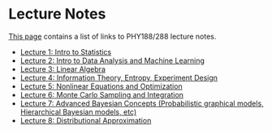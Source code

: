 Lecture Notes
=============

[This page](https://phy188-288-ucb.github.io/seljak-fall-2020/lectures/) contains a list of links to PHY188/288 lecture notes.

 - [Lecture 1: Intro to Statistics](
       https://raw.githubusercontent.com/phy188-288-ucb/seljak-fall-2020/master/lecture-notes/Lecture1_fall2020.pdf
    )
 - [Lecture 2: Intro to Data Analysis and Machine Learning](
       https://raw.githubusercontent.com/phy188-288-ucb/seljak-fall-2020/master/lecture-notes/Lecture2_fall2020.pdf
    )
 - [Lecture 3: Linear Algebra](
       https://raw.githubusercontent.com/phy188-288-ucb/seljak-fall-2020/master/lecture-notes/Lecture3_fall2020.pdf
    )
 - [Lecture 4: Information Theory, Entropy, Experiment Design](
       https://raw.githubusercontent.com/phy188-288-ucb/seljak-fall-2020/master/lecture-notes/Lecture4_fall2020.pdf
    )
 - [Lecture 5: Nonlinear Equations and Optimization](
       https://raw.githubusercontent.com/phy188-288-ucb/seljak-fall-2020/master/lecture-notes/Lecture5_fall2020.pdf
    ) 
 - [Lecture 6: Monte Carlo Sampling and Integration](
       https://raw.githubusercontent.com/phy188-288-ucb/seljak-fall-2020/master/lecture-notes/Lecture6_fall2020.pdf
    )   
 - [Lecture 7: Advanced Bayesian Concepts (Probabilistic graphical models, Hierarchical Bayesian models, etc)](
       https://raw.githubusercontent.com/phy188-288-ucb/seljak-fall-2020/master/lecture-notes/Lecture7_fall2020.pdf
    )
 - [Lecture 8: Distributional Approximation](
       https://raw.githubusercontent.com/phy188-288-ucb/seljak-fall-2020/master/lecture-notes/Lecture8_fall2020.pdf
    )
    
<!-- 
 - [Lecture 4: Linear Algebra](
       https://raw.githubusercontent.com/phy188-288-ucb/seljak-fall-2019/master/lecture-notes/Lecture4_new.pdf
    )
 - [Lecture 5: Information Theory, Entropy, Experiment Design](
       https://raw.githubusercontent.com/phy188-288-ucb/seljak-fall-2019/master/lecture-notes/Lecture5_new.pdf
    )
 - [Lecture 6: Nonlinear Equations and Optimization](
       https://raw.githubusercontent.com/phy188-288-ucb/seljak-fall-2019/master/lecture-notes/Lecture6_new.pdf
    )
 - [Lecture 7: Monte Carlo Sampling and Integration](
       https://raw.githubusercontent.com/phy188-288-ucb/seljak-fall-2019/master/lecture-notes/Lecture7_new.pdf
    )
 - [Lecture 8: Advanced Bayesian Concepts (Probabilistic graphical models, Hierarchical Bayesian models, etc)](
       https://raw.githubusercontent.com/phy188-288-ucb/seljak-fall-2019/master/lecture-notes/Lecture8_new.pdf
    )
 - [Lecture 9: Distributional Approximations](
       https://raw.githubusercontent.com/phy188-288-ucb/seljak-fall-2019/master/lecture-notes/Lecture9_new.pdf
    )
 - [Lecture 10: Best Practices of Statistical Analysis](
       https://raw.githubusercontent.com/phy188-288-ucb/seljak-fall-2019/master/lecture-notes/Lecture10_new.pdf
    )
 - [Lecture 11: From Interpolation to Regressions to Gaussian Processes](
       https://raw.githubusercontent.com/phy188-288-ucb/seljak-fall-2019/master/lecture-notes/Lecture11_new.pdf
    )
 - [Lecture 12: Fourier Methods](
       https://raw.githubusercontent.com/phy188-288-ucb/seljak-fall-2019/master/lecture-notes/Lecture12_new.pdf
    )
 - [Lecture 13: Classification](
       https://raw.githubusercontent.com/phy188-288-ucb/seljak-fall-2019/master/lecture-notes/Lecture13_new.pdf
    )
 - [Lecture 14: Neural Networks, Deep Networks, Convolutional Nets, etc](
       https://raw.githubusercontent.com/phy188-288-ucb/seljak-fall-2019/master/lecture-notes/Lecture14_new.pdf
    )

<!-- - [Lecture Notes Aug 24, 2017](
       https://raw.githubusercontent.com/bccp/seljak-phy151-fall-2017/master/lecture-notes/lecture-1.pdf)-->


<!-- A full list can be found at on [github](https://github.com/phy188-288-ucb/seljak-fall-2019/tree/master/lecture-notes/)

